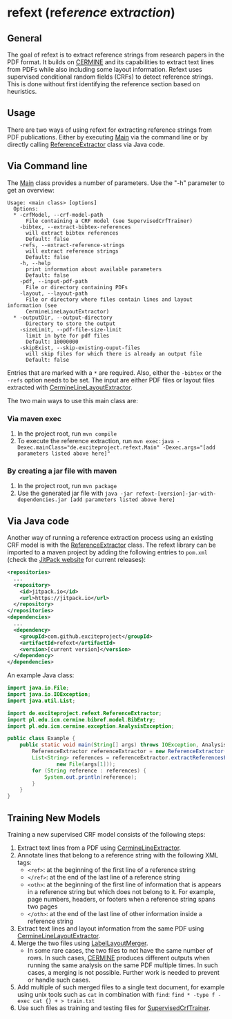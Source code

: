 # refext (ref*erence* ext*raction*)

## General
The goal of refext is to extract reference strings from research papers in the PDF format. It builds on [CERMINE](https://github.com/CeON/CERMINE) and its capabilities to extract text lines from PDFs while also including some layout information. Refext uses supervised conditional random fields (CRFs) to detect reference strings. This is done without first identifying the reference section based on heuristics.

## Usage
There are two ways of using refext for extracting reference strings from PDF publications. Either by executing [Main](src/main/java/de/exciteproject/refext/Main.java) via the command line or by directly calling [ReferenceExtractor](src/main/java/de/exciteproject/refext/ReferenceExtractor.java) class via Java code.

## Via Command line

The [Main](src/main/java/de/exciteproject/refext/Main.java) class provides a number of parameters. Use the "-h" parameter to get an overview:

    Usage: <main class> [options]
      Options:
      * -crfModel, --crf-model-path
          File containing a CRF model (see SupervisedCrfTrainer)
        -bibtex, --extract-bibtex-references
          will extract bibtex references
          Default: false
        -refs, --extract-reference-strings
          will extract reference strings
          Default: false
        -h, --help
          print information about available parameters
          Default: false
        -pdf, --input-pdf-path
          File or directory containing PDFs
        -layout, --layout-path
          File or directory where files contain lines and layout information (see
          CermineLineLayoutExtractor)
      * -outputDir, --output-directory
          Directory to store the output
        -sizeLimit, --pdf-file-size-limit
          limit in byte for pdf files
          Default: 10000000
        -skipExist, --skip-existing-ouput-files
          will skip files for which there is already an output file
          Default: false

Entries that are marked with a `*` are required. Also, either the `-bibtex` or the `-refs` option needs to be set. The input are either PDF files or layout files extracted with [CermineLineLayoutExtractor](src/main/java/de/exciteproject/refext/extract/CermineLineLayoutExtractor.java).

The two main ways to use this main class are:

### Via maven exec
1. In the project root, run `mvn compile`
2. To execute the reference extraction, run `mvn exec:java -Dexec.mainClass="de.exciteproject.refext.Main" -Dexec.args="[add parameters listed above here]"`

### By creating a jar file with maven
1. In the project root, run `mvn package`
2. Use the generated jar file with `java -jar refext-[version]-jar-with-dependencies.jar [add parameters listed above here]`

## Via Java code
Another way of running a reference extraction process using an existing CRF model is with the [ReferenceExtractor](src/main/java/de/exciteproject/refext/ReferenceExtractor.java) class. The refext library can be imported to a maven project by adding the following entries to `pom.xml` (check the [JitPack website](https://jitpack.io/#exciteproject/refext) for current releases):

```xml
<repositories>
  ...
  <repository>
    <id>jitpack.io</id>
    <url>https://jitpack.io</url>
  </repository>
</repositories>
<dependencies>
  ...
  <dependency>
    <groupId>com.github.exciteproject</groupId>
    <artifactId>refext</artifactId>
    <version>[current version]</version>
  </dependency>
</dependencies>
```

An example Java class:

```java
import java.io.File;
import java.io.IOException;
import java.util.List;

import de.exciteproject.refext.ReferenceExtractor;
import pl.edu.icm.cermine.bibref.model.BibEntry;
import pl.edu.icm.cermine.exception.AnalysisException;

public class Example {
    public static void main(String[] args) throws IOException, AnalysisException {
        ReferenceExtractor referenceExtractor = new ReferenceExtractor(new File(args[0]));
        List<String> references = referenceExtractor.extractReferencesFromPdf(
                new File(args[1]));
        for (String reference : references) {
            System.out.println(reference);
        }
    }
}
```

## Training New Models
Training a new supervised CRF model consists of the following steps:

1. Extract text lines from a PDF using [CermineLineExtractor](src/main/java/de/exciteproject/refext/extract/CermineLineExtractor.java).
2. Annotate lines that belong to a reference string with the following XML tags:
    * `<ref>`: at the beginning of the first line of a reference string
    * `</ref>`: at the end of the last line of a reference string
    * `<oth>`: at the beginning of the first line of information that is appears in a reference string but which does not belong to it. For example, page numbers, headers, or footers when a reference string spans two pages
    * `</oth>`: at the end of the last line of other information inside a reference string
3. Extract text lines and layout information from the same PDF using [CermineLineLayoutExtractor](src/main/java/de/exciteproject/refext/extract/CermineLineLayoutExtractor.java).
4. Merge the two files using [LabelLayoutMerger](src/main/java/de/exciteproject/refext/preproc/LabelLayoutMerger.java).
    * In some rare cases, the two files to not have the same number of rows. In such cases, [CERMINE](https://github.com/CeON/CERMINE) produces different outputs when running the same analysis on the same PDF multiple times. In such cases, a merging is not possible. Further work is needed to prevent or handle such cases.
5. Add multiple of such merged files to a single text document, for example using unix tools such as `cat` in combination with `find`: `find * -type f -exec cat {} + > train.txt`
6. Use such files as training and testing files for [SupervisedCrfTrainer](src/main/java/de/exciteproject/refext/train/SupervisedCrfTrainer.java).
